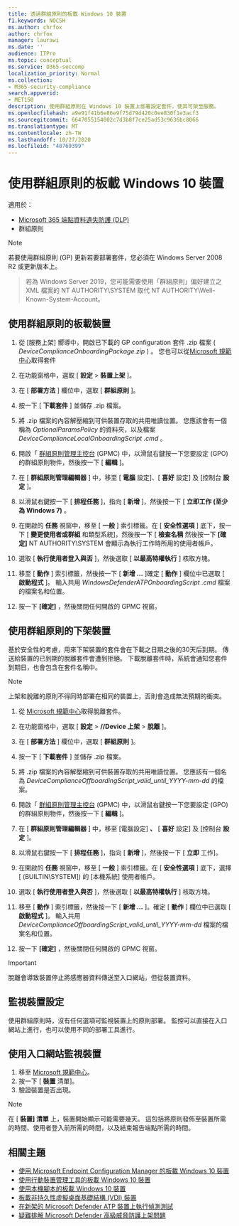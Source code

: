 ```yaml
---
title: 透過群組原則的板載 Windows 10 裝置
f1.keywords: NOCSH
ms.author: chrfox
author: chrfox
manager: laurawi
ms.date: ''
audience: ITPro
ms.topic: conceptual
ms.service: O365-seccomp
localization_priority: Normal
ms.collection:
- M365-security-compliance
search.appverid:
- MET150
description: 使用群組原則在 Windows 10 裝置上部署設定套件，使其可架至服務。
ms.openlocfilehash: a9e91f41b6e86e9f75d79d420c0ee830f1e3acf3
ms.sourcegitcommit: 6647055154002c7d3b8f7ce25ad53c9636bc8066
ms.translationtype: MT
ms.contentlocale: zh-TW
ms.lasthandoff: 10/27/2020
ms.locfileid: "48769399"
---
```

# <a name="onboard-windows-10-devices-using-group-policy"></a>使用群組原則的板載 Windows 10 裝置 

適用於： 

- [Microsoft 365 端點資料遺失防護 (DLP) ](/microsoft-365/compliance/endpoint-dlp-learn-about)
- 群組原則

> [!NOTE]
> 若要使用群組原則 (GP) 更新若要部署套件，您必須在 Windows Server 2008 R2 或更新版本上。

> 若為 Windows Server 2019，您可能需要使用「群組原則」偏好建立之 XML 檔案的 NT AUTHORITY\SYSTEM 取代 NT AUTHORITY\Well-Known-System-Account。

## <a name="onboard-devices-using-group-policy"></a>使用群組原則的板載裝置

1. 從 [服務上架] 嚮導中，開啟已下載的 GP configuration 套件 .zip 檔案 ( *DeviceComplianceOnboardingPackage.zip* ) 。 您也可以從[Microsoft 規範中心](https://compliance.microsoft.com/compliancesettings/deviceonboarding)取得套件

2. 在功能窗格中，選取 [ **設定**  >  **裝置上架** ]。

3. 在 [ **部署方法** ] 欄位中，選取 [ **群組原則** ]。

4. 按一下 [ **下載套件** ] 並儲存 .zip 檔案。

5. 將 .zip 檔案的內容解壓縮到可供裝置存取的共用唯讀位置。 您應該會有一個稱為 *OptionalParamsPolicy* 的資料夾，以及檔案 *DeviceComplianceLocalOnboardingScript .cmd* 。

6. 開啟「 [群組原則管理主控台](https://docs.microsoft.com/internet-explorer/ie11-deploy-guide/group-policy-and-group-policy-mgmt-console-ie11) (GPMC) 中，以滑鼠右鍵按一下您要設定 (GPO) 的群組原則物件，然後按一下 [ **編輯** ]。

7. 在 [ **群組原則管理編輯器** ] 中，移至 [ **電腦** 設定]、[ **喜好** 設定] 及 [控制台 **設定** ]。

8. 以滑鼠右鍵按一下 [ **排程任務** ]，指向 [ **新增** ]，然後按一下 [ **立即工作 (至少為 Windows 7)** 。

9. 在開啟的 **任務** 視窗中，移至 [ **一般** ] 索引標籤。在 [ **安全性選項** ] 底下，按一下 [ **變更使用者或群組** 和類型系統]，然後按一下 [ **檢查名稱** 然後按一下 **[確定]** NT AUTHORITY\SYSTEM 會顯示為執行工作時所用的使用者帳戶。

10. 選取 [ **執行使用者登入與否** ]，然後選取 [ **以最高特權執行** ] 核取方塊。

11. 移至 [ **動作** ] 索引標籤，然後按一下 [ **新增 ...** ]確定 [ **動作** ] 欄位中已選取 [ **啟動程式** ]。 輸入共用 *WindowsDefenderATPOnboardingScript .cmd* 檔案的檔案名和位置。

12. 按一下 **[確定]** ，然後關閉任何開啟的 GPMC 視窗。


## <a name="offboard-devices-using-group-policy"></a>使用群組原則的下架裝置
基於安全性的考慮，用來下架裝置的套件會在下載之日期之後的30天后到期。 傳送給裝置的已到期的脫離套件會遭到拒絕。 下載脫離套件時，系統會通知您套件到期日，也會包含在套件名稱中。

> [!NOTE]
> 上架和脫離的原則不得同時部署在相同的裝置上，否則會造成無法預期的衝突。

1. 從 [Microsoft 規範中心](https://compliance.microsoft.com/compliancesettings/deviceonboarding)取得脫離套件。

2. 在功能窗格中，選取 [ **設定**  >  **//Device 上架**  >  **脫離** ]。

3. 在 [ **部署方法** ] 欄位中，選取 [ **群組原則** ]。

4. 按一下 [ **下載套件** ] 並儲存 .zip 檔案。

5. 將 .zip 檔案的內容解壓縮到可供裝置存取的共用唯讀位置。 您應該有一個名為 *DeviceComplianceOffboardingScript_valid_until_YYYY-mm-dd* 的檔案。

6. 開啟「 [群組原則管理主控台](https://docs.microsoft.com/internet-explorer/ie11-deploy-guide/group-policy-and-group-policy-mgmt-console-ie11) (GPMC) 中，以滑鼠右鍵按一下您要設定 (GPO) 的群組原則物件，然後按一下 [ **編輯** ]。

7. 在 [ **群組原則管理編輯器** ] 中，移至 [電腦設定] **、** [ **喜好** 設定] 及 [控制台 **設定** ]。

8. 以滑鼠右鍵按一下 [ **排程任務** ]，指向 [ **新增** ]，然後按一下 [ **立即** 工作]。

9. 在開啟的 **任務** 視窗中，移至 [ **一般** ] 索引標籤。在 [ **安全性選項** ] 底下，選擇 [ (BUILTIN\SYSTEM]) 的 [本機系統] 使用者帳戶。

10. 選取 [ **執行使用者登入與否** ]，然後選取 [ **以最高特權執行** ] 核取方塊。

11. 移至 [ **動作** ] 索引標籤，然後按一下 [ **新增 ...** ]。確定 [ **動作** ] 欄位中已選取 [ **啟動程式** ]。 輸入共用  *DeviceComplianceOffboardingScript_valid_until_YYYY-mm-dd* 檔案的檔案名和位置。

12. 按一下 **[確定]** ，然後關閉任何開啟的 GPMC 視窗。

> [!IMPORTANT]
> 脫離會導致裝置停止將感應器資料傳送至入口網站，但從裝置資料。


## <a name="monitor-device-configuration"></a>監視裝置設定
使用群組原則時，沒有任何選項可監視裝置上的原則部署。 監控可以直接在入口網站上進行，也可以使用不同的部署工具進行。

## <a name="monitor-devices-using-the-portal"></a>使用入口網站監視裝置
1. 移至 [Microsoft 規範中心](https://compliance.microsoft.com/)。
2. 按一下 [ **裝置** 清單]。
3. 驗證裝置是否出現。

> [!NOTE]
> 在 [ **裝置] 清單** 上，裝置開始顯示可能需要幾天。 這包括將原則發佈至裝置所需的時間、使用者登入前所需的時間，以及結束報告端點所需的時間。


## <a name="related-topics"></a>相關主題
- [使用 Microsoft Endpoint Configuration Manager 的板載 Windows 10 裝置](dlp-configure-endpoints-sccm.md)
- [使用行動裝置管理工具的板載 Windows 10 裝置](dlp-configure-endpoints-mdm.md)
- [使用本機腳本的板載 Windows 10 裝置](dlp-configure-endpoints-script.md)
- [板載非持久性虛擬桌面基礎結構 (VDI) 裝置](dlp-configure-endpoints-vdi.md)
- [在新架的 Microsoft Defender ATP 裝置上執行偵測測試](https://docs.microsoft.com/windows/security/threat-protection/microsoft-defender-atp/run-detection-test)
- [疑難排解 Microsoft Defender 高級威脅防護上架問題](https://docs.microsoft.com/windows/security/threat-protection/microsoft-defender-atp/troubleshoot-onboarding)
